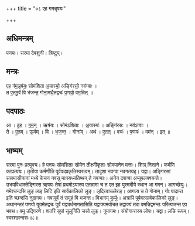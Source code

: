+++
title = "०८ एह गमन्नृषयः"

+++
## अधिमन्त्रम्
पणयः। सरमा देवशुनी। त्रिष्टुप्।

## मन्त्रः
एह ग॑म॒न्नृष॑यः॒ सोम॑शिता अ॒यास्यो॒ अङ्गि॑रसो॒ नव॑ग्वाः ।  
त ए॒तमू॒र्वं वि भ॑जन्त॒ गोना॒मथै॒तद्वचः॑ प॒णयो॒ वम॒न्नित् ॥

## पदपाठः
आ । इ॒ह । ग॒म॒न् । ऋष॑यः । सोम॑ऽशिताः । अ॒यास्यः॑ । अङ्गि॑रसः । नव॑ऽग्वाः ।  
ते । ए॒तम् । ऊ॒र्वम् । वि । भ॒ज॒न्त॒ । गोना॑म् । अथ॑ । ए॒तत् । वचः॑ । प॒णयः॑ । वम॑न् । इत् ॥

## भाष्यम्
सरमा पुनः प्रत्युवच। हे पनयः सोमशिताः सोमेन तीक्ष्णीकृताः सोमपानेन मत्ताः। शिञ् निशाने। कर्मणि क्तप्रत्ययः। तृतीया कर्मणीति पूर्वपदप्रकृतिस्वरत्वम्। तादृशा नवग्वा नवगतयह्। यद्वा। अङ्गिरसां सत्त्रमासीनानां मध्ये केचन नवसु माःस्वध्यतिष्थन् ते नवग्वाः। अनेन दशग्वा अप्युपलक्श्यन्ते। उभयविधास्तेङ्गिरस ऋषयः तेषां प्रथमोऽयास्य एतन्नामा च त एत इह युश्मदीये स्थान आ गमन्। आगच्छेयुः। गमेश्चन्दसि लुङ् लङ् लिटि इति सार्वकालिको लुङ्। लृदित्त्वाच्च्लेरङ्। आगत्य च ते गोनाम्। गोः पादान्त इति च्छन्दसि नुदागमः। गवामूर्वं तं समूहं वि भजन्त। विभागम् कुर्युः। अत्रापि पूर्ववत्सार्वकालिको लुङ्। अथानन्तरं पणयो यूयमेतद्वचः पूर्वं यद्व्यर्थमागतासिति यद्वाक्यमवोचत तद्वाक्यं तदा वमन्निद्वमन्तः परित्यजन्त एव भवथ। वमु उद्गिरणे। शतरि सुपां सुलुगिति जसो लुक्। नुमागमः। संयोगान्तस्य लोपः। यद्वा। लङि रूपम्। स्वरश्छान्दसः॥८॥